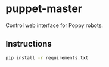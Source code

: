 # puppet-master

Control web interface for Poppy robots.

## Instructions

```bash
pip install -r requirements.txt
```
